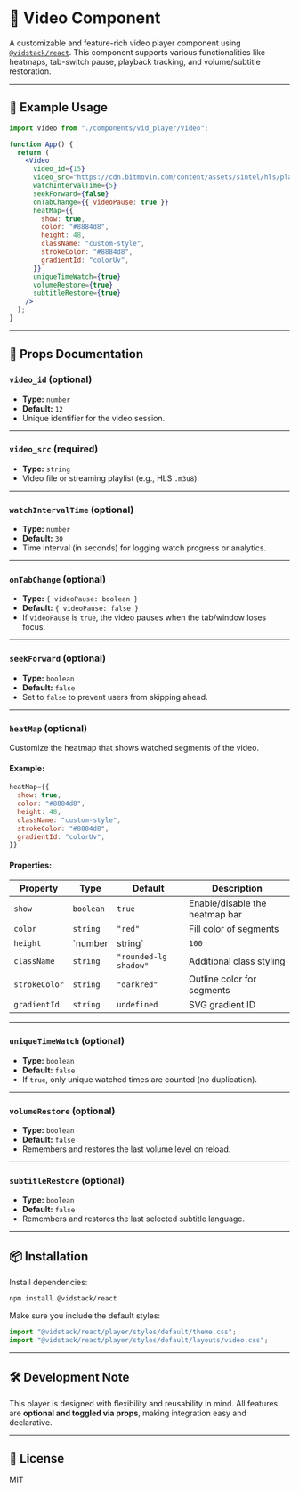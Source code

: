 # 🎥 Video Component

A customizable and feature-rich video player component using [`@vidstack/react`](https://www.vidstack.io/). This component supports various functionalities like heatmaps, tab-switch pause, playback tracking, and volume/subtitle restoration.

---

## 🚀 Example Usage

```jsx
import Video from "./components/vid_player/Video";

function App() {
  return (
    <Video
      video_id={15}
      video_src="https://cdn.bitmovin.com/content/assets/sintel/hls/playlist.m3u8"
      watchIntervalTime={5}
      seekForward={false}
      onTabChange={{ videoPause: true }}
      heatMap={{
        show: true,
        color: "#8884d8",
        height: 48,
        className: "custom-style",
        strokeColor: "#8884d8",
        gradientId: "colorUv",
      }}
      uniqueTimeWatch={true}
      volumeRestore={true}
      subtitleRestore={true}
    />
  );
}
```

---

## 🧩 Props Documentation

### `video_id` (optional)
- **Type:** `number`
- **Default:** `12`
- Unique identifier for the video session.

---

### `video_src` (required)
- **Type:** `string`
- Video file or streaming playlist (e.g., HLS `.m3u8`).

---

### `watchIntervalTime` (optional)
- **Type:** `number`
- **Default:** `30`
- Time interval (in seconds) for logging watch progress or analytics.

---

### `onTabChange` (optional)
- **Type:** `{ videoPause: boolean }`
- **Default:** `{ videoPause: false }`
- If `videoPause` is `true`, the video pauses when the tab/window loses focus.

---

### `seekForward` (optional)
- **Type:** `boolean`
- **Default:** `false`
- Set to `false` to prevent users from skipping ahead.

---

### `heatMap` (optional)
Customize the heatmap that shows watched segments of the video.

#### Example:
```jsx
heatMap={{
  show: true,
  color: "#8884d8",
  height: 48,
  className: "custom-style",
  strokeColor: "#8884d8",
  gradientId: "colorUv",
}}
```

#### Properties:
| Property       | Type             | Default          | Description                                |
|----------------|------------------|------------------|--------------------------------------------|
| `show`         | `boolean`        | `true`           | Enable/disable the heatmap bar             |
| `color`        | `string`         | `"red"`          | Fill color of segments                     |
| `height`       | `number|string`  | `100`            | Height of the heatmap bar                  |
| `className`    | `string`         | `"rounded-lg shadow"` | Additional class styling              |
| `strokeColor`  | `string`         | `"darkred"`      | Outline color for segments                 |
| `gradientId`   | `string`         | `undefined`      | SVG gradient ID                            |

---

### `uniqueTimeWatch` (optional)
- **Type:** `boolean`
- **Default:** `false`
- If `true`, only unique watched times are counted (no duplication).

---

### `volumeRestore` (optional)
- **Type:** `boolean`
- **Default:** `false`
- Remembers and restores the last volume level on reload.

---

### `subtitleRestore` (optional)
- **Type:** `boolean`
- **Default:** `false`
- Remembers and restores the last selected subtitle language.

---

## 📦 Installation

Install dependencies:
```bash
npm install @vidstack/react
```

Make sure you include the default styles:
```jsx
import "@vidstack/react/player/styles/default/theme.css";
import "@vidstack/react/player/styles/default/layouts/video.css";
```

---

## 🛠 Development Note

This player is designed with flexibility and reusability in mind. All features are **optional and toggled via props**, making integration easy and declarative.

---

## 📄 License

MIT
